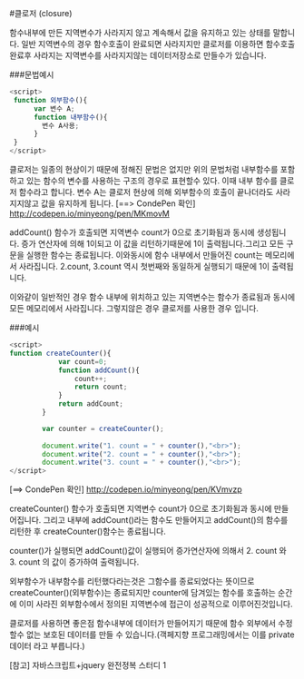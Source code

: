 #클로저 (closure)

함수내부에 만든 지역변수가 사라지지 않고 계속해서 값을 유지하고 있는 상태를 말합니다.
일반 지역변수의 경우 함수호출이 완료되면 사라지지만 클로저를 이용하면 함수호출 완료후 사라지는 지역변수를 사라지지않는 데이터저장소로 만들수가 있습니다.

###문법예시

```javascript
<script>
 function 외부함수(){
      var 변수 A;
      function 내부함수(){
        변수 A사용;
      }
 }
</script>
```
클로저는 일종의 현상이기 때문에 정해진 문법은 없지만 위의 문법처럼 내부함수를 포함하고 있는 함수의 변수를 사용하는 구조의 경우로 표현할수 있다. 
이때 내부 함수를 클로저 함수라고 합니다.
변수 A는 클로저 현상에 의해 외부함수의 호출이 끝나더라도 사라지지않고 값을 유지하게 됩니다.
[==> CondePen 확인] http://codepen.io/minyeong/pen/MKmovM

addCount() 함수가 호출되면 지역변수 count가 0으로 초기화됨과 동시에 생성됩니다. 
증가 연산자에 의해 1이되고 이 값을 리턴하기때문에 1이 출력됩니다.그리고 모든 구문을 실행한 함수는 종료됩니다. 이와동시에 함수 내부에서 만들어진 
count는 메모리에서 사라집니다.
2.count, 3.count 역시 첫번째와 동일하게 실행되기 때문에 1이 출력됩니다.

이와같이 일반적인 경우 함수 내부에 위치하고 있는 지역변수는 함수가 종료됨과 동시에 모든 메모리에서 사라집니다. 
그렇지않은 경우 클로저를 사용한 경우 입니다. 

###예시
```javascript
<script>
function createCounter(){
            var count=0;
            function addCount(){
                count++;
                return count;
            }
            return addCount;
        }

        var counter = createCounter();
        
        document.write("1. count = " + counter(),"<br>");
        document.write("2. count = " + counter(),"<br>");
        document.write("3. count = " + counter(),"<br>");
</script>
```
[==> CondePen 확인] http://codepen.io/minyeong/pen/KVmvzp

createCounter() 함수가 호출되면 지역변수 count가 0으로 초기화됨과 동시에 만들어집니다.
그리고 내부에 addCount()라는 함수도 만들어지고 addCount()의 함수를 리턴한 후 createCounter()함수는 종료됩니다.

counter()가 실행되면 addCount()값이 실행되어 증가연산자에 의해서 2. count 와 3. count 의 값이 증가하여 출력됩니다.

외부함수가 내부함수를 리턴했다라는것은 그함수를 종료되었다는 뜻이므로 createCounter()(외부함수)는 종료되지만
counter에 담겨있는 함수를 호출하는 순간에 이미 사라진 외부함수에서 정의된 지역변수에 접근이 성공적으로 이루어진것입니다. 

클로저를 사용하면 좋은점 
함수내부에 데이터가 만들어지기 때문에 함수 외부에서 수정할수 없는 보호된 데이터를 만들 수 있습니다.(객페지향 프로그래밍에서는 
이를 private데이터 라고 부릅니다.)


[참고] 자바스크립트+jquery 완전정복 스터디 1
